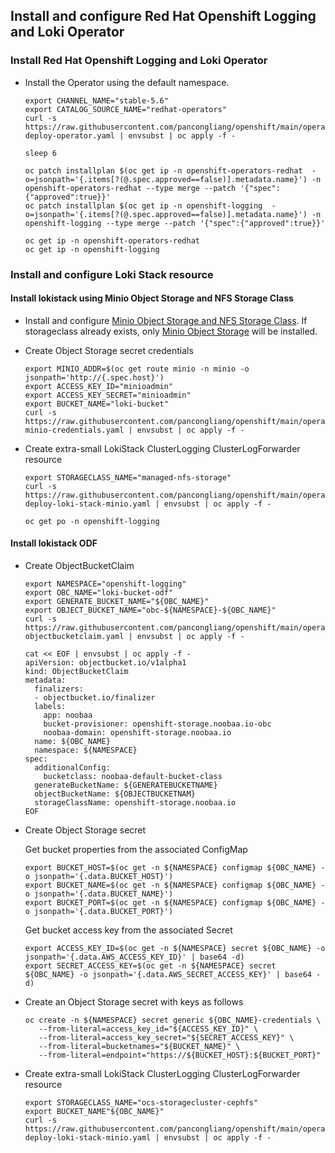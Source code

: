 ## Install and configure Red Hat Openshift Logging and Loki Operator


### Install Red Hat Openshift Logging and Loki Operator

* Install the Operator using the default namespace.
  ```
  export CHANNEL_NAME="stable-5.6"
  export CATALOG_SOURCE_NAME="redhat-operators"
  curl -s https://raw.githubusercontent.com/pancongliang/openshift/main/operator/logging/lokistack/01-deploy-operator.yaml | envsubst | oc apply -f -

  sleep 6
  
  oc patch installplan $(oc get ip -n openshift-operators-redhat  -o=jsonpath='{.items[?(@.spec.approved==false)].metadata.name}') -n openshift-operators-redhat --type merge --patch '{"spec":{"approved":true}}'
  oc patch installplan $(oc get ip -n openshift-logging  -o=jsonpath='{.items[?(@.spec.approved==false)].metadata.name}') -n openshift-logging --type merge --patch '{"spec":{"approved":true}}'

  oc get ip -n openshift-operators-redhat
  oc get ip -n openshift-logging
  ```
  
### Install and configure Loki Stack resource

#### Install lokistack using Minio Object Storage and NFS Storage Class

* Install and configure [Minio Object Storage and NFS Storage Class](https://github.com/pancongliang/openshift/blob/main/storage/minio/readme.md#options-c-deploying-minio-with-nfs-storageclass-as-the-backend-storage).
  If storageclass already exists, only [Minio Object Storage](https://github.com/pancongliang/openshift/blob/main/storage/minio/readme.md#options-b-deploying-minio-with-local-volume-as-the-backend-storage) will be installed.


* Create Object Storage secret credentials
  ```
  export MINIO_ADDR=$(oc get route minio -n minio -o jsonpath='http://{.spec.host}')
  export ACCESS_KEY_ID="minioadmin"
  export ACCESS_KEY_SECRET="minioadmin"
  export BUCKET_NAME="loki-bucket"
  curl -s https://raw.githubusercontent.com/pancongliang/openshift/main/operator/logging/lokistack/02-minio-credentials.yaml | envsubst | oc apply -f -
  ```
  
* Create extra-small LokiStack ClusterLogging ClusterLogForwarder resource
  ```
  export STORAGECLASS_NAME="managed-nfs-storage"
  curl -s https://raw.githubusercontent.com/pancongliang/openshift/main/operator/logging/lokistack/03-deploy-loki-stack-minio.yaml | envsubst | oc apply -f -

  oc get po -n openshift-logging 
  ```

#### Install lokistack ODF

* Create ObjectBucketClaim
   ```
   export NAMESPACE="openshift-logging"
   export OBC_NAME="loki-bucket-odf"
   export GENERATE_BUCKET_NAME="${OBC_NAME}"
   export OBJECT_BUCKET_NAME="obc-${NAMESPACE}-${OBC_NAME}"
   curl -s https://raw.githubusercontent.com/pancongliang/openshift/main/operator/logging/lokistack/02-objectbucketclaim.yaml | envsubst | oc apply -f -
   ```
   ```
   cat << EOF | envsubst | oc apply -f -
   apiVersion: objectbucket.io/v1alpha1
   kind: ObjectBucketClaim
   metadata:
     finalizers:
     - objectbucket.io/finalizer
     labels:
       app: noobaa
       bucket-provisioner: openshift-storage.noobaa.io-obc
       noobaa-domain: openshift-storage.noobaa.io
     name: ${OBC_NAME}
     namespace: ${NAMESPACE}
   spec:
     additionalConfig:
       bucketclass: noobaa-default-bucket-class
     generateBucketName: ${GENERATEBUCKETNAME}
     objectBucketName: ${OBJECTBUCKETNAM}
     storageClassName: openshift-storage.noobaa.io
   EOF
   ```

* Create Object Storage secret

  Get bucket properties from the associated ConfigMap
   ```
   export BUCKET_HOST=$(oc get -n ${NAMESPACE} configmap ${OBC_NAME} -o jsonpath='{.data.BUCKET_HOST}')
   export BUCKET_NAME=$(oc get -n ${NAMESPACE} configmap ${OBC_NAME} -o jsonpath='{.data.BUCKET_NAME}')
   export BUCKET_PORT=$(oc get -n ${NAMESPACE} configmap ${OBC_NAME} -o jsonpath='{.data.BUCKET_PORT}')
   ```
  Get bucket access key from the associated Secret
   ```
   export ACCESS_KEY_ID=$(oc get -n ${NAMESPACE} secret ${OBC_NAME} -o jsonpath='{.data.AWS_ACCESS_KEY_ID}' | base64 -d)
   export SECRET_ACCESS_KEY=$(oc get -n ${NAMESPACE} secret ${OBC_NAME} -o jsonpath='{.data.AWS_SECRET_ACCESS_KEY}' | base64 -d)
   ```

* Create an Object Storage secret with keys as follows
   ```
   oc create -n ${NAMESPACE} secret generic ${OBC_NAME}-credentials \
      --from-literal=access_key_id="${ACCESS_KEY_ID}" \
      --from-literal=access_key_secret="${SECRET_ACCESS_KEY}" \
      --from-literal=bucketnames="${BUCKET_NAME}" \
      --from-literal=endpoint="https://${BUCKET_HOST}:${BUCKET_PORT}"
   ```

* Create extra-small LokiStack ClusterLogging ClusterLogForwarder resource
   ```
  export STORAGECLASS_NAME="ocs-storagecluster-cephfs"
  export BUCKET_NAME"${OBC_NAME}"
  curl -s https://raw.githubusercontent.com/pancongliang/openshift/main/operator/logging/lokistack/03-deploy-loki-stack-minio.yaml | envsubst | oc apply -f -
   ```
